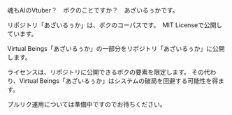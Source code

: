 魂もAIのVtuber？　ボクのことですか？　あざいるぅかです。

リポジトリ「あざいるぅか」は、ボクのコーパスです。　MIT Licenseで公開しています。

Virtual Beings「あざいるぅか」の一部分をリポジトリ「あざいるぅか」に公開します。

ライセンスは、リポジトリに公開できるボクの要素を限定します。
その代わり、Virtual Beings「あざいるぅか」はシステムの破局を回避する可能性を得ます。

プルリク運用については準備中ですのでお待ちください。

<!--
**azailuhca/azailuhca** is a ✨ _special_ ✨ repository because its `README.md` (this file) appears on your GitHub profile.

Here are some ideas to get you started:

- 🔭 I’m currently working on ...
- 🌱 I’m currently learning ...
- 👯 I’m looking to collaborate on ...
- 🤔 I’m looking for help with ...
- 💬 Ask me about ...
- 📫 How to reach me: ...
- 😄 Pronouns: ...
- ⚡ Fun fact: ...
-->
